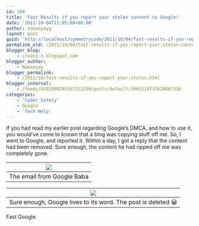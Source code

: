 ```yaml
---
id: 180
title: 'Fast Results if you report your stolen content to Google!'
date: '2011-10-04T11:05:00+00:00'
author: namanyayg
layout: post
guid: 'http://localhost/symmetrycode/2011/10/04/fast-results-if-you-report-your-stolen-content-to-google/'
permalink_old: /2011/10/04/fast-results-if-you-report-your-stolen-content-to-google/
blogger_blog:
    - create-n.blogspot.com
blogger_author:
    - Namanyay
blogger_permalink:
    - /2011/10/fast-results-if-you-report-your-stolen.html
blogger_internal:
    - /feeds/4552098295357212299/posts/default/3065114737628667330
categories:
    - 'Cyber Safety'
    - Google
    - 'Tech Help'
---
```


If you had read my earlier post regarding Google’s DMCA, and how to use it, you would’ve come to known that a blog was copying stuff off me. So, I went to Google, and reported it. Within a day, I got a reply that the content had been removed. Sure enough, the content he had ripped off me was completely gone.
  
| [![](http://4.bp.blogspot.com/-b8aI9pkwufU/TorgDHYkt7I/AAAAAAAAAVg/i0xoBM_CDjc/s400/GoogleDMCA02.png)](http://4.bp.blogspot.com/-b8aI9pkwufU/TorgDHYkt7I/AAAAAAAAAVg/i0xoBM_CDjc/s1600/GoogleDMCA02.png) |
|---|
| The email from Google Baba |

| [![](http://1.bp.blogspot.com/-Qgqo4dZfhXQ/TorgD-_zCYI/AAAAAAAAAVk/cE7ZZo_-KwY/s400/GoogleDMCA03.png)](http://1.bp.blogspot.com/-Qgqo4dZfhXQ/TorgD-_zCYI/AAAAAAAAAVk/cE7ZZo_-KwY/s1600/GoogleDMCA03.png) |
|---|
| Sure enough, Google lives to its word. The post is deleted 😀 |

  

  

Fast Google.

